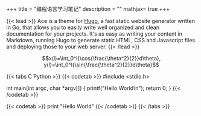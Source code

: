 +++
title = "编程语言学习笔记"
description = ""
mathjax= true
+++

{{< lead >}}
Ace is a theme for <a href="https://gohugo.io" target="_blank">Hugo</a>, a fast static website generator written in Go, that allows you to easily write well organized and clean documentation for your projects. It's as easy as writing your content in Markdown, running Hugo to generate static HTML, CSS and Javascript files and deploying those to your web server.
{{< /lead >}}

$$x(l)=\int_0^l{\cos{\frac{\theta^2}{2}}d\theta}, y(l)=\int_0^l{\sin{\frac{\theta^2}{2}}d\theta}$$


{{< tabs C Python >}}
{{< codetab >}}
#include <stdio.h>

int main(int argc, char *argv[])
{
    printf("Hello World\n");
    return 0;
}
{{< /codetab >}}

{{< codetab >}}
print "Hello World"
{{< /codetab >}}
{{< /tabs >}}